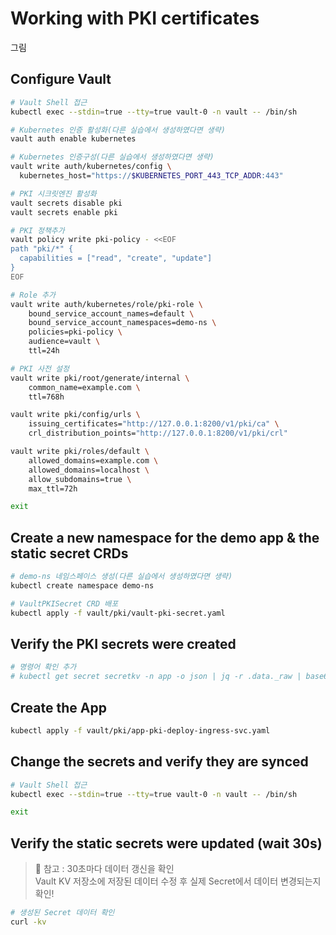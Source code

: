 # Working with PKI certificates

그림

## Configure Vault

```bash
# Vault Shell 접근
kubectl exec --stdin=true --tty=true vault-0 -n vault -- /bin/sh

# Kubernetes 인증 활성화(다른 실습에서 생성하였다면 생략)
vault auth enable kubernetes

# Kubernetes 인증구성(다른 실습에서 생성하였다면 생략)
vault write auth/kubernetes/config \
  kubernetes_host="https://$KUBERNETES_PORT_443_TCP_ADDR:443"

# PKI 시크릿엔진 활성화
vault secrets disable pki
vault secrets enable pki

# PKI 정책추가
vault policy write pki-policy - <<EOF
path "pki/*" {
  capabilities = ["read", "create", "update"]
}
EOF

# Role 추가
vault write auth/kubernetes/role/pki-role \
    bound_service_account_names=default \
    bound_service_account_namespaces=demo-ns \
    policies=pki-policy \
    audience=vault \
    ttl=24h

# PKI 사전 설정
vault write pki/root/generate/internal \
    common_name=example.com \
    ttl=768h

vault write pki/config/urls \
    issuing_certificates="http://127.0.0.1:8200/v1/pki/ca" \
    crl_distribution_points="http://127.0.0.1:8200/v1/pki/crl"

vault write pki/roles/default \
    allowed_domains=example.com \
    allowed_domains=localhost \
    allow_subdomains=true \
    max_ttl=72h

exit
```

## Create a new namespace for the demo app & the static secret CRDs

```bash
# demo-ns 네임스페이스 생성(다른 실습에서 생성하였다면 생략)
kubectl create namespace demo-ns

# VaultPKISecret CRD 배포
kubectl apply -f vault/pki/vault-pki-secret.yaml
```

## Verify the PKI secrets were created

```bash
# 명령어 확인 추가
# kubectl get secret secretkv -n app -o json | jq -r .data._raw | base64 -D
```

## Create the App

```bash
kubectl apply -f vault/pki/app-pki-deploy-ingress-svc.yaml
```

## Change the secrets and verify they are synced

```bash
# Vault Shell 접근
kubectl exec --stdin=true --tty=true vault-0 -n vault -- /bin/sh

exit
```

## Verify the static secrets were updated (wait 30s)
> 📌 참고 : 30초마다 데이터 갱신을 확인  
> Vault KV 저장소에 저장된 데이터 수정 후 실제 Secret에서 데이터 변경되는지 확인!

```bash
# 생성된 Secret 데이터 확인
curl -kv

```